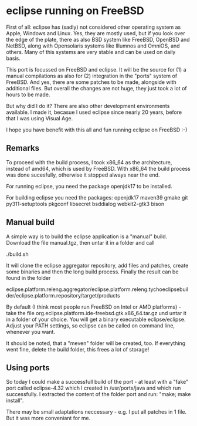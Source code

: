 # eclipse running on FreeBSD

First of all: eclipse has (sadly) not considered other operating system as Apple, Windows and Linux.  Yes, they are mostly used, but if you look over the edge of the plate, there as also BSD system like FreeBSD, OpenBSD and NetBSD, along with Opensolaris systems like Illumnos and OmniOS, and others.  Many of this systems are very stable and can be used on daily basis.

This port is focussed on FreeBSD and eclipse.  It will be the source for (1) a manual compilations as also for (2) integration in the "ports" system of FreeBSD.  And yes, there are some patches to be made, alongside with additional files.  But overall the changes are not huge, they just took a lot of hours to be made.

But why did I do it?  There are also other development environments available.  I made it, becasue I used eclipse since nearly 20 years, before that I was using Visual Age.

I hope you have benefit with this all and fun running eclipse on FreeBSD :-)

## Remarks

To proceed with the build process, I took x86_64 as the architecture, instead of amd64, which is used by FreeBSD.  With x86_64 the build process was done sucesfully, otherwise it stopped always near the end.

For running eclipse, you need the package openjdk17 to be installed.

For building eclipse you need the packages: openjdk17 maven39 gmake git py311-setuptools pkgconf libsecret bsddialog webkit2-gtk3 bison

## Manual build

A simple way is to build the eclipse application is a "manual" build.  Download the file manual.tgz, then untar it in a folder and call

./build.sh

It will clone the eclipse aggregator repository, add files and patches, create some binaries and then the long build process.  Finally the result can be found in the folder

eclipse.platform.releng.aggregator/eclipse.platform.releng.tychoeclipsebuilder/eclipse.platform.repository/target/products

By default (I think most people run FreeBSD on Intel or AMD platforms) - take the file org.eclipse.platform.ide-freebsd.gtk.x86_64.tar.gz und untar it in a folder of your choice.  You will get a binary executable eclipse/eclipse.  Adjust your PATH settings, so eclipse can be called on command line, whenever you want.

It should be noted, that a "meven" folder will be created, too.  If everything went fine, delete the build folder, this frees a lot of storage!

## Using ports

So today I could make a successfull build of the port - at least with a "fake" port called eclipse-4.32 which I created in /usr/ports/java and which run successfully.  I extracted the content of the folder port and run: "make; make install".

There may be small adaptations neccessary - e.g. I put all patches in 1 file.  But it was more conveniant for me.
